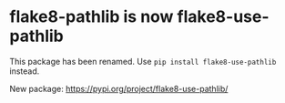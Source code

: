 # flake8-pathlib is now flake8-use-pathlib

This package has been renamed. Use `pip install flake8-use-pathlib` instead.

New package: https://pypi.org/project/flake8-use-pathlib/
